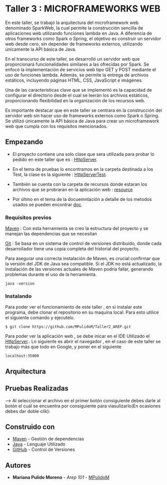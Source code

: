 # Taller 3 : MICROFRAMEWORKS WEB

En este taller, se trabajó   la arquitectura del microframework web denominado SparkWeb, la cual permite la construcción sencilla de aplicaciones web utilizando funciones lambda en Java. A diferencia de otros frameworks como Spark o Spring, el objetivo es construir un servidor web desde cero, sin depender de frameworks externos, utilizando únicamente la API básica de Java.

En el transcurso de este taller, se desarrolló  un servidor web que proporcionará funcionalidades similares a las ofrecidas por Spark. Se enfocó  la implementación de servicios web tipo GET y POST mediante el uso de funciones lambda. Además, se permite  la entrega de archivos estáticos, incluyendo páginas HTML, CSS, JavaScript e imágenes.

Una de las características clave que se implementó es la capacidad de configurar el directorio desde el cual se leerán los archivos estáticos, proporcionando flexibilidad en la organización de los recursos web. 

Es importante destacar que en este taller se centrara en la construcción del servidor web sin hacer uso de frameworks externos como Spark o Spring. Se utilizó únicamente la API básica de Java para crear un microframework web que cumpla con los requisitos mencionados.

## Empezando

- El proyecto contiene una solo clase que sera utilizada para probar lo pedido en este taller  que es : [HttpServer](https://github.com/MPulidoM/Taller2_AREP/blob/main/Taller2_AREP/src/main/java/edu/escuelaing/arem/ASE/app/HttpServer.java).
  
- En el tema de pruebas lo encontramos en la carpeta destinada a los Test, la clase es la siguiente :  [HttpServerTest](https://github.com/MPulidoM/Taller2_AREP/blob/main/Taller2_AREP/src/test/java/edu/escuelaing/arem/ASE/app/HttpServerTest.java).
- También se cuenta con la carpeta de recursos donde estaran los archivos que se probraran en la aplicación web : [resource](https://github.com/MPulidoM/Taller2_AREP/tree/main/Taller2_AREP/src/main/resource)
  
- Por últmo en el tema de la docuemntación a detalle de los metodos usados se pueden encontrar [doc](https://github.com/MPulidoM/Taller2_AREP/tree/main/Taller2_AREP/doc).

### Requisitos previos

[Maven](https://maven.apache.org/) : Con esta herramienta se creo la estructura del proyecto y se manejan las dependencias que se necesitan

[Git](https://git-scm.com/) : Se basa en un sistema de control de versiones distribuido, donde cada desarrollador tiene una copia completa del historial del proyecto.

Para asegurar una correcta instalación de Maven, es crucial confirmar que la versión del JDK de Java sea compatible. Si el JDK no está actualizado, la instalación de las versiones actuales de Maven podría fallar, generando problemas durante el uso de la herramienta.
```
java -version 
```

### Instalando
Para poder ver el funcionamiento de este taller , en si instalar este programa, debe clonar el repositorio en su maquina local. Para esto utilice el siguiente comando y ejecutelo.

```
$ git clone https://github.com/MPulidoM/Taller2_AREP.git
```
Para poder ver la aplicación web , se debe inicar en el IDE Utilizado el  [HttpServer](https://github.com/MPulidoM/Taller2_AREP/blob/main/Taller2_AREP/src/main/java/edu/escuelaing/arem/ASE/app/HttpServer.java).. Lo siguiente es abrir el navegador , en el caso de este taller se trabajo más que todo en Google, y poner en el siguiente 
```
localhost:35000
```
## Arquitectura



## Pruebas Realizadas

--> Al seleccionar el archivo en el primer botón  consiguiente debes darle al botón el cuál se encuentra por consiguiente para viasulizarlo(En ocasiones debes dar doble clik):     

## Construido con

* [Maven](https://maven.apache.org/) - Gestión de dependencias
* [Java](https://www.java.com/es/) - Lenguaje Utilizado
* [GitHub](https://git-scm.com/) - Control de Versiones



## Autores

* **Mariana Pulido Moreno** - *Arep 101* - [MPulidoM](https://github.com/MPulidoM)
